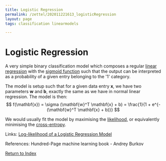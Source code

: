 ```yaml
---
title: Logistic Regression
permalink: /zettel/202011221613_logisticRegression
layout: page
tags: classification linearmodels

---
```

# Logistic Regression

A very simple binary classification model which composes a regular [linear regression](202011221622_linearRegression) with the [sigmoid function](202011221535_sigmoidFunction) 
such that the output can be interpreted as a probability of a given entry belonging to the '1' category.

The model is setup such that for a given data entry $\mathbf{x}$, we have two parameters $\mathbf{w}$ and $\mathbf{b}$, exactly the same as we have in normal linear regression. The model
is then:
$$ f(\mathbf{x}) = \sigma (\mathbf{w}^T \mathbf{x} + b) = \frac{1}{1 + e^{-(\mathbf{w}^T \mathbf{x} + b)}} $$

We would usually fit the model by maximising the [likelihood](202011221644_likelyhoodLogisticRegression), or equivalently minimising the [cross-entropy](202103271307_crossEntropy).

Links: [Log-likelihood of a Logistic Regression Model](202011221644_likelyhoodLogisticRegression)

References: Hundred-Page machine learning book - Andrey Burkov

[Return to Index](index)